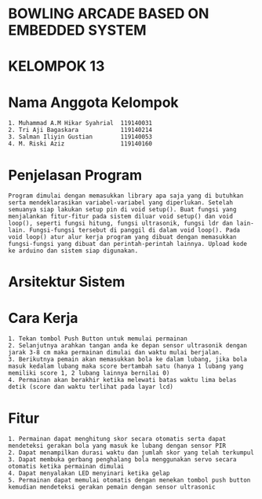 # BOWLING ARCADE BASED ON EMBEDDED SYSTEM

# KELOMPOK 13
# Nama Anggota Kelompok
	1. Muhammad A.M Hikar Syahrial	119140031
	2. Tri Aji Bagaskara			119140214
	3. Salman Iliyin Gustian		119140053
	4. M. Riski Aziz 				119140160

# Penjelasan Program
	Program dimulai dengan memasukkan library apa saja yang di butuhkan serta mendeklarasikan variabel-variabel yang diperlukan. Setelah semuanya siap lakukan setup pin di void setup(). Buat fungsi yang menjalankan fitur-fitur pada sistem diluar void setup() dan void loop(), seperti fungsi hitung, fungsi ultrasonik, fungsi ldr dan lain-lain. Fungsi-fungsi tersebut di panggil di dalam void loop(). Pada void loop() atur alur kerja program yang dibuat dengan memasukkan fungsi-fungsi yang dibuat dan perintah-perintah lainnya. Upload kode ke arduino dan sistem siap digunakan.

# Arsitektur Sistem



# Cara Kerja
	1. Tekan tombol Push Button untuk memulai permainan
	2. Selanjutnya arahkan tangan anda ke depan sensor ultrasonik dengan jarak 3-8 cm maka permainan dimulai dan waktu mulai berjalan.
	3. Berikutnya pemain akan memasukkan bola ke dalam lubang, jika bola masuk kedalam lubang maka score bertambah satu (hanya 1 lubang yang memiliki score 1, 2 lubang lainnya bernilai 0)
	4. Permainan akan berakhir ketika melewati batas waktu lima belas detik (score dan waktu terlihat pada layar lcd)

# Fitur
	1. Permainan dapat menghitung skor secara otomatis serta dapat mendeteksi gerakan bola yang masuk ke lubang dengan sensor PIR
	2. Dapat menampilkan durasi waktu dan jumlah skor yang telah terkumpul
	3. Dapat membuka gerbang penghalang bola menggunakan servo secara otomatis ketika permainan dimulai
	4. Dapat menyalakan LED menyinari ketika gelap
	5. Permainan dapat memulai otomatis dengan menekan tombol push button kemudian mendeteksi gerakan pemain dengan sensor ultrasonic


